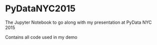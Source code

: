 # PyDataNYC2015
The Jupyter Notebook to go along with my presentation at PyData NYC 2015

Contains all code used in my demo
